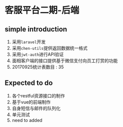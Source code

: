 # 客服平台二期-后端

## simple introduction
1. 采用`laravel`开发
2. 采用`chen-utils`提供返回数据统一格式
3. 采用`jwt-auth`进行API验证 
4. 面相客户端的接口提供基于微信支付向员工打赏的功能
5. 20170925统计表数目 : 35
## Expected to do
1. 各个restful资源接口的制作
2. 基于vue的前端制作
3. 自身短信与邮件的队列化
4. 单元测试
5. need to added

